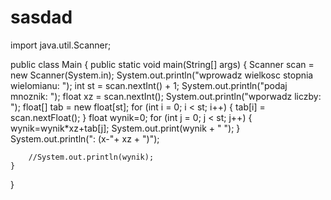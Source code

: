 # sasdad
import java.util.Scanner;

public class Main {
    public static void main(String[] args) {
        Scanner scan = new Scanner(System.in);
        System.out.println("wprowadz wielkosc stopnia wielomianu: ");
        int st = scan.nextInt() + 1;
        System.out.println("podaj mnoznik: ");
        float xz = scan.nextInt();
        System.out.println("wporwadz liczby: ");
        float[] tab = new float[st];
        for (int i = 0; i < st; i++) {
            tab[i] = scan.nextFloat();
        }
        float wynik=0;
        for (int j = 0; j < st; j++)
        {
            wynik=wynik*xz+tab[j];
            System.out.print(wynik + " ");
        }
        System.out.println(": (x-"+ xz + ")");

        //System.out.println(wynik);
    }
}
